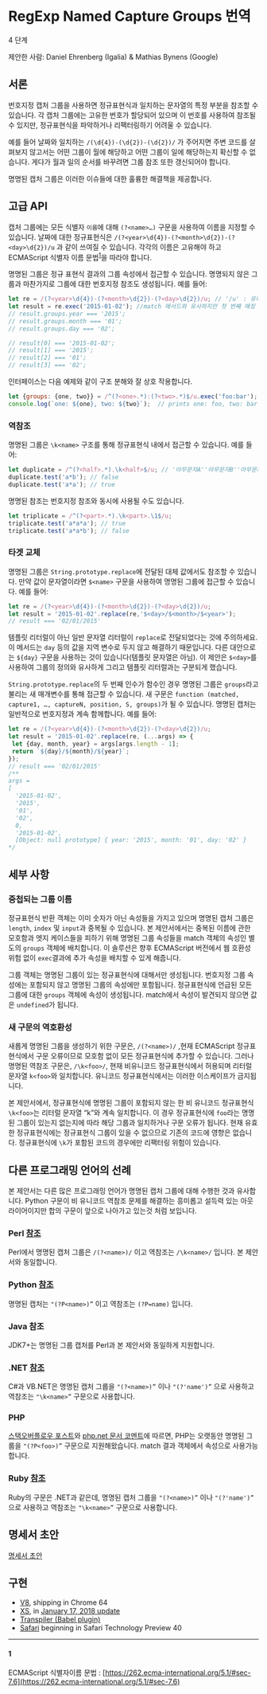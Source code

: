 # RegExp Named Capture Groups 번역

4 단계

제안한 사람: Daniel Ehrenberg (Igalia) & Mathias Bynens (Google)

## 서론

번호지정 캡처 그룹을 사용하면 정규표현식과 일치하는 문자열의 특정 부분을 참조할 수 있습니다. 각 캡처 그룹에는 고유한 번호가 할당되어 있으며 이 번호를 사용하여 참조될 수 있지만, 정규표현식을 파악하거나 리팩터링하기 어려울 수 있습니다.

예를 들어 날짜와 일치하는 `/(\d{4})-(\d{2})-(\d{2})/` 가 주어지면 주변 코드를 살펴보지 않고서는 어떤 그룹이 월에 해당하고 어떤 그룹이 일에 해당하는지 확신할 수 없습니다. 게다가 월과 일의 순서를 바꾸려면 그룹 참조 또한 갱신되어야 합니다.

명명된 캡처 그룹은 이러한 이슈들에 대한 훌륭한 해결책을 제공합니다. 

## 고급 API

캡처 그룹에는 모든 식별자 `이름`에 대해 `(?<name>…)` 구문을 사용하여 이름을 지정할 수 있습니다. 날짜에 대한 정규표현식은 `/(?<year>\d{4})-(?<month>\d{2})-(?<day>\d{2})/u` 과 같이 쓰여질 수 있습니다. 각각의 이름은 고유해야 하고 ECMAScript 식별자 이름 문법<sup>[1][]</sup>을 따라야 합니다.

명명된 그룹은 정규 표현식 결과의 그룹 속성에서 접근할 수 있습니다. 명명되지 않은 그룹과 마찬가지로 그룹에 대한 번호지정 참조도 생성됩니다. 예를 들어:

```js
let re = /(?<year>\d{4})-(?<month>\d{2})-(?<day>\d{2})/u; // '/u' : 유니코드 문자에 일치
let result = re.exec('2015-01-02'); //match 메서드와 유사하지만 첫 번째 매칭 결과만 반환
// result.groups.year === '2015';
// result.groups.month === '01';
// result.groups.day === '02';

// result[0] === '2015-01-02';
// result[1] === '2015';
// result[2] === '01';
// result[3] === '02';
```

인터페이스는 다음 예제와 같이 구조 분해와 잘 상호 작용합니다.

```js
let {groups: {one, two}} = /^(?<one>.*):(?<two>.*)$/u.exec('foo:bar'); //여기서 '.'은 모든 문자열을 뜻함 '*'는 없거나 있거나
console.log(`one: ${one}, two: ${two}`);  // prints one: foo, two: bar
```

### 역참조

명명된 그룹은 `\k<name>` 구조를 통해 정규표현식 내에서 접근할 수 있습니다. 예를 들어:

```js
let duplicate = /^(?<half>.*).\k<half>$/u; // '아무문자A''아무문자B''아무문자A'형태
duplicate.test('a*b'); // false
duplicate.test('a*a'); // true
```

명명된 참조는 번호지정 참조와 동시에 사용될 수도 있습니다.

```js
let triplicate = /^(?<part>.*).\k<part>.\1$/u; 
triplicate.test('a*a*a'); // true
triplicate.test('a*a*b'); // false
```

### 타겟 교체

명명된 그룹은 `String.prototype.replace`에 전달된 대체 값에서도 참조할 수 있습니다. 만약 값이 문자열이라면 `$<name>` 구문을 사용하여 명명된 그룹에 접근할 수 있습니다. 예를 들어: 

```js
let re = /(?<year>\d{4})-(?<month>\d{2})-(?<day>\d{2})/u;
let result = '2015-01-02'.replace(re,'$<day>/$<month>/$<year>');
// result === '02/01/2015'
```

템플릿 리터럴이 아닌 일반 문자열 리터럴이 `replace`로 전달되었다는 것에 주의하세요. 이 메서드는 `day` 등의 값을 지역 변수로 두지 않고 해결하기 때문입니다. 다른 대안으로는 `${day}` 구문을 사용하는 것이 있습니다(템플릿 문자열은 아님). 이 제안은 `$<day>`를 사용하여 그룹의 정의와 유사하게 그리고 템플릿 리터럴과는 구분되게 했습니다.

`String.prototype.replace`의 두 번째 인수가 함수인 경우 명명된 그룹은 `groups`라고 불리는 새 매개변수를 통해 접근할 수 있습니다. 새 구문은 `function (matched, capture1, …, captureN, position, S, groups)`가 될 수 있습니다. 명명된 캡처는 일반적으로 번호지정과 계속 함께합니다. 예를 들어:

```js
let re = /(?<year>\d{4})-(?<month>\d{2})-(?<day>\d{2})/u;
let result = '2015-01-02'.replace(re, (...args) => {
 let {day, month, year} = args[args.length - 1];
 return `${day}/${month}/${year}`;
});
// result === '02/01/2015'
/**
args = 
[
  '2015-01-02',
  '2015',
  '01',
  '02',
  0,
  '2015-01-02',
  [Object: null prototype] { year: '2015', month: '01', day: '02' }
*/
```

## 세부 사항

### 중첩되는 그룹 이름

정규표현식 반환 객체는 이미 숫자가 아닌 속성들을 가지고 있으며 명명된 캡처 그룹은 `length`, `index` 및 `input`과 중복될 수 있습니다. 본 제안서에서는 중복된 이름에 관한 모호함과 엣지 케이스들을 피하기 위해 명명된 그룹 속성들을 match 객체의 속성인 별도의 `groups` 객체에 배치합니다. 이 솔루션은 향후 ECMAScript 버전에서 웹 호환성 위험 없이 `exec`결과에 추가 속성을 배치할 수 있게 해줍니다.

그룹 객체는 명명된 그룹이 있는 정규표현식에 대해서만 생성됩니다. 번호지정 그룹 속성에는 포함되지 않고 명명된 그룹의 속성에만 포함됩니다. 정규표현식에 언급된 모든 그룹에 대한 `groups` 객체에 속성이 생성됩니다. match에서 속성이 발견되지 않으면 값은 `undefined`가 됩니다.

### 새 구문의 역호환성

새롭게 명명된 그룹을 생성하기 위한 구문은, `/(?<name>)/` ,현재 ECMAScript 정규표현식에서 구문 오류이므로 모호함 없이 모든 정규표현식에 추가할 수 있습니다. 그러나 명명된 역참조 구문은, `/\k<foo>/`, 현재 비유니코드 정규표현식에서 허용되며 리터럴 문자열 `k<foo>`와 일치합니다. 유니코드 정규표현식에서는 이러한 이스케이프가 금지됩니다.

본 제안서에서, 정규표현식에 명명된 그룹이 포함되지 않는 한 비 유니코드 정규표현식 `\k<foo>`는 리터럴 문자열 “k<foo>”와 계속 일치합니다. 이 경우 정규표현식에 `foo`라는 명명된 그룹이 있는지 없는지에 따라 해당 그룹과 일치하거나 구문 오류가 됩니다. 현재 유효한 정규표현식에는 정규표현식 그룹이 있을 수 없으므로 기존의 코드에 영향은 없습니다. 정규표현식에 `\k`가 포함된 코드의 경우에만 리팩터링 위험이 있습니다.

## 다른 프로그래밍 언어의 선례

본 제안서는 다른 많은 프로그래밍 언어가 명명된 캡처 그룹에 대해 수행한 것과 유사합니다. Python 구문이 비 유니코드 역참조 문제를 해결하는 흥미롭고 설득력 있는 아웃라이어이지만 합의 구문이 앞으로 나아가고 있는것 처럼 보입니다.

### Perl [참조](http://perldoc.perl.org/perlre.html#Regular-Expressions)

Perl에서 명명된 캡처 그룹은 `/(?<name>)/` 이고 역참조는 `/\k<name>/` 입니다. 본 제안서와 동일합니다.

### Python [참조](https://docs.python.org/2/library/re.html#regular-expression-syntax)

명명된 캡처는 `"(?P<name>)”` 이고 역참조는 `(?P=name)` 입니다.

### Java 참조

JDK7+는 명명된 그룹 캡처를 Perl과 본 제안서와 동일하게 지원합니다.

### .NET [참조](https://learn.microsoft.com/en-us/dotnet/standard/base-types/grouping-constructs-in-regular-expressions?redirectedfrom=MSDN#Anchor_1)

C#과 VB.NET은 명명된 캡처 그룹을 `"(?<name>)”` 이나 `"(?'name')”` 으로 사용하고 역참조는 `"\k<name>”` 구문으로 사용합니다.

### PHP

[스택오버플로우 포스트](https://stackoverflow.com/questions/6971287/named-capture-in-php-using-regex)와 [php.net 문서 코멘트](http://php.net/manual/en/function.preg-match.php#89418)에 따르면, PHP는 오랫동안 명명된 그룹을 `"(?P<foo>)”` 구문으로 지원해왔습니다. match 결과 객체에서 속성으로 사용가능합니다.

### Ruby [참조](https://ruby-doc.org/core-2.2.0/Regexp.html#class-Regexp-label-Capturing)

Ruby의 구문은 .NET과 같은데, 명명된 캡처 그룹을 `"(?<name>)”` 이나 `"(?'name')”` 으로 사용하고 역참조는 `"\k<name>”` 구문으로 사용합니다.

## 명세서 초안

[명세서 초안](https://tc39.es/proposal-regexp-named-groups/)

## 구현

- [V8](https://bugs.chromium.org/p/v8/issues/detail?id=5437), shipping in Chrome 64
- [XS](https://github.com/Moddable-OpenSource/moddable/blob/public/xs/sources/xsre.c), in [January 17, 2018 update](http://blog.moddable.tech/blog/january-17-2017-big-update-to-moddable-sdk/)
- [Transpiler (Babel plugin)](https://github.com/DmitrySoshnikov/babel-plugin-transform-modern-regexp#named-capturing-groups)
- [Safari](https://developer.apple.com/safari/technology-preview/release-notes/) beginning in Safari Technology Preview 40

[1]: #1
---

#### 1

ECMAScript 식별자이름 문법 : [https://262.ecma-international.org/5.1/#sec-7.6](https://262.ecma-international.org/5.1/#sec-7.6)
